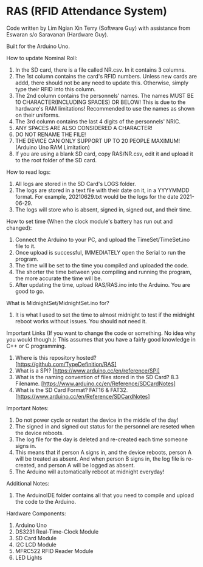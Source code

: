 # RAS (RFID Attendance System)
Code written by Lim Ngian Xin Terry (Software Guy) with assistance from Eswaran s/o Saravanan (Hardware Guy).

Built for the Arduino Uno.

How to update Nominal Roll:
1. In the SD card, there is a file called NR.csv. In it contains 3 columns.
2. The 1st column contains the card's RFID numbers. Unless new cards are addd, there should not be any need to update this. Otherwise, simply type their RFID into this column.
3. The 2nd column contains the personnels' names. The names MUST BE 10 CHARACTER(INCLUDING SPACES) OR BELOW! This is due to the hardware's RAM limitations! Recommended to use the names as shown on their uniforms.
4. The 3rd column contains the last 4 digits of the personnels' NRIC.
5. ANY SPACES ARE ALSO CONSIDERED A CHARACTER!
6. DO NOT RENAME THE FILE!
7. THE DEVICE CAN ONLY SUPPORT UP TO 20 PEOPLE MAXIMUM! (Arduino Uno RAM Limitation)
8. If you are using a blank SD card, copy RAS/NR.csv, edit it and upload it to the root folder of the SD card.

How to read logs:
1. All logs are stored in the SD Card's LOGS folder.
2. The logs are stored in a text file with their date on it, in a YYYYMMDD format. For example, 20210629.txt would be the logs for the date 2021-06-29.
3. The logs will store who is absent, signed in, signed out, and their time.

How to set time (When the clock module's battery has run out and changed):
1. Connect the Arduino to your PC, and upload the TimeSet/TimeSet.ino file to it.
2. Once upload is successful, IMMEDIATELY open the Serial to run the program.
3. The time will be set to the time you compiled and uploaded the code.
4. The shorter the time between you compiling and running the program, the more accurate the time will be.
5. After updating the time, upload RAS/RAS.ino into the Arduino. You are good to go.

What is MidnightSet/MidnightSet.ino for?
1. It is what I used to set the time to almost midnight to test if the midnight reboot works without issues. You should not need it.

Important Links (If you want to change the code or something. No idea why you would though.):
This assumes that you have a fairly good knowledge in C++ or C programming. 
1. Where is this repository hosted? [https://github.com/TypeDefinition/RAS]
2. What is a SPI? [https://www.arduino.cc/en/reference/SPI]
3. What is the naming convention of files stored in the SD Card? 8.3 Filename. [https://www.arduino.cc/en/Reference/SDCardNotes]
4. What is the SD Card Format? FAT16 & FAT32. [https://www.arduino.cc/en/Reference/SDCardNotes]

Important Notes:
1. Do not power cycle or restart the device in the middle of the day!
2. The signed in and signed out status for the personnel are reseted when the device reboots.
3. The log file for the day is deleted and re-created each time someone signs in.
4. This means that if person A signs in, and the device reboots, person A will be treated as absent. And when person B signs in, the log file is re-created, and person A will be logged as absent.
5. The Arduino will automatically reboot at midnight everyday!

Additional Notes:
1. The ArduinoIDE folder contains all that you need to compile and upload the code to the Arduino.

Hardware Components:
1. Arduino Uno
2. DS3231 Real-Time-Clock Module
3. SD Card Module
4. I2C LCD Module
5. MFRC522 RFID Reader Module
6. LED Lights

